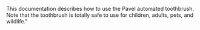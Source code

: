 This documentation describes how to use the Pavel automated toothbrush.
Note that the toothbrush is totally safe to use for children, adults, pets, and wildlife."
